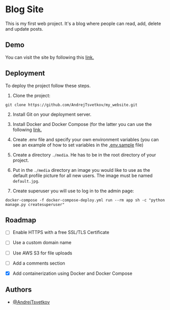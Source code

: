 
# Blog Site  

This is my first web project. It's a blog where people can read, add, delete and update posts.

## Demo

You can visit the site by following this [link.](http://3.142.247.127/)

## Deployment

To deploy the project follow these steps.

1. Clone the project:

```Shell
git clone https://github.com/AndrejTsvetkov/my_website.git
```

2. Install Git on your deployment server.

3. Install Docker and Docker Compose (for the latter you can use the following [link.](https://docs.docker.com/compose/install/)

4. Create .env file and specify your own environment variables (you can see an example of how to set variables in the [.env.sample](./.env.sample) file)

5. Create a directory ```./media```. He has to be in the root directory of your project.

6. Put in the ```./media``` directory an image you would like to use as the default profile picture for all new users.
The image must be named ```default.jpg```.

7. Create superuser you will use to log in to the admin page:

```Shell
docker-compose -f docker-compose-deploy.yml run --rm app sh -c "python manage.py createsuperuser"
```

## Roadmap

- [ ] Enable HTTPS with a free SSL/TLS Certificate

- [ ] Use a custom domain name

- [ ] Use AWS S3 for file uploads

- [ ] Add a comments section

- [x] Add containerization using Docker and Docker Compose

## Authors

- [@AndrejTsvetkov](https://www.github.com/AndrejTsvetkov)
